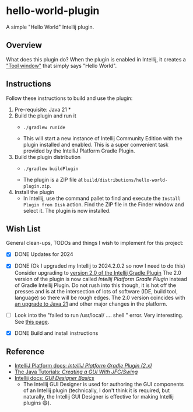 # hello-world-plugin

A simple "Hello World" Intellij plugin.


## Overview

What does this plugin do? When the plugin is enabled in Intellij, it creates a ["Tool window"](https://jetbrains.org/intellij/sdk/docs/user_interface_components/tool_windows.html)
that simply says "Hello World".


## Instructions

Follow these instructions to build and use the plugin:

1. Pre-requisite: Java 21
   * 
2. Build the plugin and run it
   * ```shell
     ./gradlew runIde
     ```
   * This will start a new instance of Intellij Community Edition with the plugin installed and enabled. This is a super
     convenient task provided by the IntelliJ Platform Gradle Plugin.
3. Build the plugin distribution
   * ```shell
     ./gradlew buildPlugin
     ```
   * The plugin is a ZIP file at `build/distributions/hello-world-plugin.zip`.
4. Install the plugin
   * In Intellij, use the command pallet to find and execute the `Install Plugin from Disk` action. Find the ZIP file
     in the Finder window and select it. The plugin is now installed.


## Wish List

General clean-ups, TODOs and things I wish to implement for this project:

* [x] DONE Updates for 2024
* [x] DONE (Ok I upgraded my Intellij to 2024.2.0.2 so now I need to do this) Consider upgrading to [version 2.0 of the Intellij Gradle Plugin](https://github.com/JetBrains/intellij-platform-gradle-plugin/releases/tag/v2.0.0)
  The 2.0 version of the plugin is now called *Intellij Platform Gradle Plugin* instead of Gradle Intellij Plugin. Do
  not rush into this though, it is hot off the presses and is at the intersection of lots of software (IDE, build tool,
  language) so there will be rough edges. The 2.0 version coincides with [an upgrade to Java 21](https://plugins.jetbrains.com/docs/intellij/build-number-ranges.html)
  and other major changes  in the platform.
* [ ] Look into the "failed to run /usr/local/ .... shell " error. Very interesting. See [this page](https://intellij-support.jetbrains.com/hc/en-us/articles/15268184143890-Shell-Environment-Loading). 
* [x] DONE Build and install instructions


## Reference

* [IntelliJ Platform docs: *IntelliJ Platform Gradle Plugin (2.x)*](https://plugins.jetbrains.com/docs/intellij/tools-intellij-platform-gradle-plugin.html)
* [The Java Tutorials: *Creating a GUI With JFC/Swing*](https://docs.oracle.com/javase/tutorial/uiswing/)
* [Intellij docs: *GUI Designer Basics*](https://www.jetbrains.com/help/idea/gui-designer-basics.html)
  * The Intellij GUI Designer is used for authoring the GUI components of an Intellij plugin (technically, I don't think
    it is required, but naturally, the Intellij GUI Designer is effective for making Intellij plugins :smile:).
